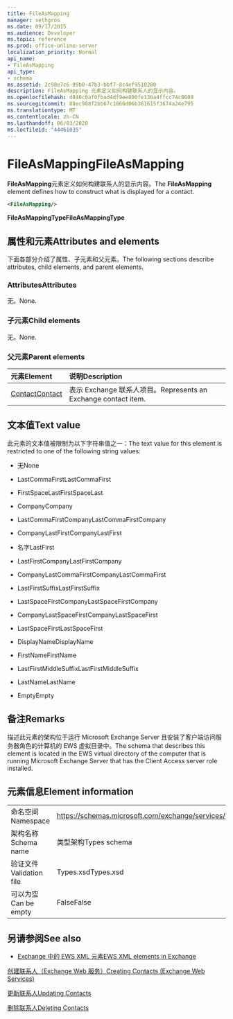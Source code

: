 ```yaml
---
title: FileAsMapping
manager: sethgros
ms.date: 09/17/2015
ms.audience: Developer
ms.topic: reference
ms.prod: office-online-server
localization_priority: Normal
api_name:
- FileAsMapping
api_type:
- schema
ms.assetid: 2c98e7c6-09b0-47b3-bbf7-8c4ef9510280
description: FileAsMapping 元素定义如何构建联系人的显示内容。
ms.openlocfilehash: d846c0af0fbad4df9ee800fe136a4ffcc74c8608
ms.sourcegitcommit: 88ec988f2bb67c1866d06b361615f3674a24e795
ms.translationtype: MT
ms.contentlocale: zh-CN
ms.lasthandoff: 06/03/2020
ms.locfileid: "44461035"
---
```

# <a name="fileasmapping"></a><span data-ttu-id="6f2b0-103">FileAsMapping</span><span class="sxs-lookup"><span data-stu-id="6f2b0-103">FileAsMapping</span></span>

<span data-ttu-id="6f2b0-104">**FileAsMapping**元素定义如何构建联系人的显示内容。</span><span class="sxs-lookup"><span data-stu-id="6f2b0-104">The **FileAsMapping** element defines how to construct what is displayed for a contact.</span></span> 
  
```xml
<FileAsMapping/>
```

 <span data-ttu-id="6f2b0-105">**FileAsMappingType**</span><span class="sxs-lookup"><span data-stu-id="6f2b0-105">**FileAsMappingType**</span></span>
## <a name="attributes-and-elements"></a><span data-ttu-id="6f2b0-106">属性和元素</span><span class="sxs-lookup"><span data-stu-id="6f2b0-106">Attributes and elements</span></span>

<span data-ttu-id="6f2b0-107">下面各部分介绍了属性、子元素和父元素。</span><span class="sxs-lookup"><span data-stu-id="6f2b0-107">The following sections describe attributes, child elements, and parent elements.</span></span>
  
### <a name="attributes"></a><span data-ttu-id="6f2b0-108">Attributes</span><span class="sxs-lookup"><span data-stu-id="6f2b0-108">Attributes</span></span>

<span data-ttu-id="6f2b0-109">无。</span><span class="sxs-lookup"><span data-stu-id="6f2b0-109">None.</span></span>
  
### <a name="child-elements"></a><span data-ttu-id="6f2b0-110">子元素</span><span class="sxs-lookup"><span data-stu-id="6f2b0-110">Child elements</span></span>

<span data-ttu-id="6f2b0-111">无。</span><span class="sxs-lookup"><span data-stu-id="6f2b0-111">None.</span></span>
  
### <a name="parent-elements"></a><span data-ttu-id="6f2b0-112">父元素</span><span class="sxs-lookup"><span data-stu-id="6f2b0-112">Parent elements</span></span>

|<span data-ttu-id="6f2b0-113">**元素**</span><span class="sxs-lookup"><span data-stu-id="6f2b0-113">**Element**</span></span>|<span data-ttu-id="6f2b0-114">**说明**</span><span class="sxs-lookup"><span data-stu-id="6f2b0-114">**Description**</span></span>|
|:-----|:-----|
|[<span data-ttu-id="6f2b0-115">Contact</span><span class="sxs-lookup"><span data-stu-id="6f2b0-115">Contact</span></span>](contact.md) <br/> |<span data-ttu-id="6f2b0-116">表示 Exchange 联系人项目。</span><span class="sxs-lookup"><span data-stu-id="6f2b0-116">Represents an Exchange contact item.</span></span>  <br/> |
   
## <a name="text-value"></a><span data-ttu-id="6f2b0-117">文本值</span><span class="sxs-lookup"><span data-stu-id="6f2b0-117">Text value</span></span>

<span data-ttu-id="6f2b0-118">此元素的文本值被限制为以下字符串值之一：</span><span class="sxs-lookup"><span data-stu-id="6f2b0-118">The text value for this element is restricted to one of the following string values:</span></span>
  
- <span data-ttu-id="6f2b0-119">无</span><span class="sxs-lookup"><span data-stu-id="6f2b0-119">None</span></span>
    
- <span data-ttu-id="6f2b0-120">LastCommaFirst</span><span class="sxs-lookup"><span data-stu-id="6f2b0-120">LastCommaFirst</span></span>
    
- <span data-ttu-id="6f2b0-121">FirstSpaceLast</span><span class="sxs-lookup"><span data-stu-id="6f2b0-121">FirstSpaceLast</span></span>
    
- <span data-ttu-id="6f2b0-122">Company</span><span class="sxs-lookup"><span data-stu-id="6f2b0-122">Company</span></span>
    
- <span data-ttu-id="6f2b0-123">LastCommaFirstCompany</span><span class="sxs-lookup"><span data-stu-id="6f2b0-123">LastCommaFirstCompany</span></span>
    
- <span data-ttu-id="6f2b0-124">CompanyLastFirst</span><span class="sxs-lookup"><span data-stu-id="6f2b0-124">CompanyLastFirst</span></span>
    
- <span data-ttu-id="6f2b0-125">名字</span><span class="sxs-lookup"><span data-stu-id="6f2b0-125">LastFirst</span></span>
    
- <span data-ttu-id="6f2b0-126">LastFirstCompany</span><span class="sxs-lookup"><span data-stu-id="6f2b0-126">LastFirstCompany</span></span>
    
- <span data-ttu-id="6f2b0-127">CompanyLastCommaFirst</span><span class="sxs-lookup"><span data-stu-id="6f2b0-127">CompanyLastCommaFirst</span></span>
    
- <span data-ttu-id="6f2b0-128">LastFirstSuffix</span><span class="sxs-lookup"><span data-stu-id="6f2b0-128">LastFirstSuffix</span></span>
    
- <span data-ttu-id="6f2b0-129">LastSpaceFirstCompany</span><span class="sxs-lookup"><span data-stu-id="6f2b0-129">LastSpaceFirstCompany</span></span>
    
- <span data-ttu-id="6f2b0-130">CompanyLastSpaceFirst</span><span class="sxs-lookup"><span data-stu-id="6f2b0-130">CompanyLastSpaceFirst</span></span>
    
- <span data-ttu-id="6f2b0-131">LastSpaceFirst</span><span class="sxs-lookup"><span data-stu-id="6f2b0-131">LastSpaceFirst</span></span>
    
- <span data-ttu-id="6f2b0-132">DisplayName</span><span class="sxs-lookup"><span data-stu-id="6f2b0-132">DisplayName</span></span>
    
- <span data-ttu-id="6f2b0-133">FirstName</span><span class="sxs-lookup"><span data-stu-id="6f2b0-133">FirstName</span></span>
    
- <span data-ttu-id="6f2b0-134">LastFirstMiddleSuffix</span><span class="sxs-lookup"><span data-stu-id="6f2b0-134">LastFirstMiddleSuffix</span></span>
    
- <span data-ttu-id="6f2b0-135">LastName</span><span class="sxs-lookup"><span data-stu-id="6f2b0-135">LastName</span></span>
    
- <span data-ttu-id="6f2b0-136">Empty</span><span class="sxs-lookup"><span data-stu-id="6f2b0-136">Empty</span></span>
    
## <a name="remarks"></a><span data-ttu-id="6f2b0-137">备注</span><span class="sxs-lookup"><span data-stu-id="6f2b0-137">Remarks</span></span>

<span data-ttu-id="6f2b0-138">描述此元素的架构位于运行 Microsoft Exchange Server 且安装了客户端访问服务器角色的计算机的 EWS 虚拟目录中。</span><span class="sxs-lookup"><span data-stu-id="6f2b0-138">The schema that describes this element is located in the EWS virtual directory of the computer that is running Microsoft Exchange Server that has the Client Access server role installed.</span></span>
  
## <a name="element-information"></a><span data-ttu-id="6f2b0-139">元素信息</span><span class="sxs-lookup"><span data-stu-id="6f2b0-139">Element information</span></span>

|||
|:-----|:-----|
|<span data-ttu-id="6f2b0-140">命名空间</span><span class="sxs-lookup"><span data-stu-id="6f2b0-140">Namespace</span></span>  <br/> |https://schemas.microsoft.com/exchange/services/2006/types  <br/> |
|<span data-ttu-id="6f2b0-141">架构名称</span><span class="sxs-lookup"><span data-stu-id="6f2b0-141">Schema name</span></span>  <br/> |<span data-ttu-id="6f2b0-142">类型架构</span><span class="sxs-lookup"><span data-stu-id="6f2b0-142">Types schema</span></span>  <br/> |
|<span data-ttu-id="6f2b0-143">验证文件</span><span class="sxs-lookup"><span data-stu-id="6f2b0-143">Validation file</span></span>  <br/> |<span data-ttu-id="6f2b0-144">Types.xsd</span><span class="sxs-lookup"><span data-stu-id="6f2b0-144">Types.xsd</span></span>  <br/> |
|<span data-ttu-id="6f2b0-145">可以为空</span><span class="sxs-lookup"><span data-stu-id="6f2b0-145">Can be empty</span></span>  <br/> |<span data-ttu-id="6f2b0-146">False</span><span class="sxs-lookup"><span data-stu-id="6f2b0-146">False</span></span>  <br/> |
   
## <a name="see-also"></a><span data-ttu-id="6f2b0-147">另请参阅</span><span class="sxs-lookup"><span data-stu-id="6f2b0-147">See also</span></span>



- [<span data-ttu-id="6f2b0-148">Exchange 中的 EWS XML 元素</span><span class="sxs-lookup"><span data-stu-id="6f2b0-148">EWS XML elements in Exchange</span></span>](ews-xml-elements-in-exchange.md)


[<span data-ttu-id="6f2b0-149">创建联系人（Exchange Web 服务）</span><span class="sxs-lookup"><span data-stu-id="6f2b0-149">Creating Contacts (Exchange Web Services)</span></span>](https://msdn.microsoft.com/library/4845917e-70d1-481c-bbd7-011ec6571789%28Office.15%29.aspx)
  
[<span data-ttu-id="6f2b0-150">更新联系人</span><span class="sxs-lookup"><span data-stu-id="6f2b0-150">Updating Contacts</span></span>](https://msdn.microsoft.com/library/9a865953-b94a-4229-b632-2dee433314be%28Office.15%29.aspx)
  
[<span data-ttu-id="6f2b0-151">删除联系人</span><span class="sxs-lookup"><span data-stu-id="6f2b0-151">Deleting Contacts</span></span>](https://msdn.microsoft.com/library/fcc3dc84-cd3e-455e-a1a7-ae6921c9b588%28Office.15%29.aspx)

